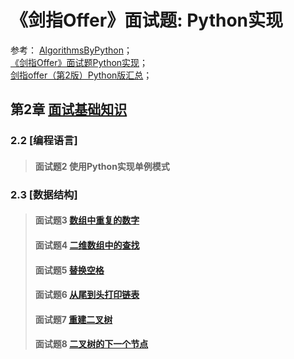 # 《剑指Offer》面试题: Python实现
参考：
[AlgorithmsByPython](https://github.com/Jack-Lee-Hiter/AlgorithmsByPython/)；  
[《剑指Offer》面试题Python实现](https://github.com/JushuangQiao/Python-Offer/)；  
[剑指offer（第2版）Python版汇总](https://www.cnblogs.com/yanmk/p/9130681.html/)；  

## 第2章 [面试基础知识](/second)
### 2.2 [编程语言]
> #### 面试题2 使用Python实现单例模式
### 2.3 [数据结构]
> #### 面试题3 [数组中重复的数字](./#题目03：数组中重复的数字.py)
> #### 面试题4 [二维数组中的查找](./#题目04：二维数组中的查找.py)
> #### 面试题5 [替换空格](./#题目05：替换空格.py)
> #### 面试题6 [从尾到头打印链表](./#题目06：从尾到头打印链表.py)
> #### 面试题7 [重建二叉树](./#题目07：重建二叉树.py)
> #### 面试题8 [二叉树的下一个节点](./#题目08:二叉树的下一个节点.py)